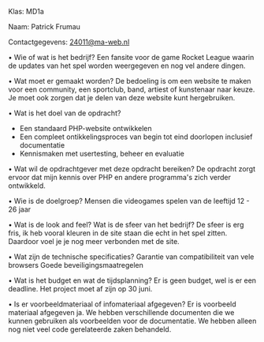 Klas: MD1a

Naam: Patrick Frumau

Contactgegevens: 24011@ma-web.nl



• Wie of wat is het bedrijf? 
Een fansite voor de game Rocket League waarin de updates van het spel worden weergegeven en nog vel andere dingen.

• Wat moet er gemaakt worden?
De bedoeling is om een website te maken voor een community, een sportclub, band, artiest of kunstenaar naar keuze.
Je moet ook zorgen dat je delen van deze website kunt hergebruiken.

• Wat is het doel van de opdracht?
- Een standaard PHP-website ontwikkelen
- Een compleet ontikkelingsproces van begin tot eind doorlopen inclusief documentatie
- Kennismaken met usertesting, beheer en evaluatie

• Wat wil de opdrachtgever met deze opdracht bereiken?
De opdracht zorgt ervoor dat mijn kennis over PHP en andere programma's zich verder ontwikkeld. 

• Wie is de doelgroep?
Mensen die videogames spelen van de leeftijd 12 - 26 jaar

• Wat is de look and feel? Wat is de sfeer van het bedrijf?
De sfeer is erg fris, ik heb vooral kleuren in de site staan die echt in het spel zitten. Daardoor voel je je 
nog meer verbonden met de site.

• Wat zijn de technische specificaties?
Garantie van compatibiliteit van vele browsers
Goede beveiligingsmaatregelen 

• Wat is het budget en wat de tijdsplanning?
Er is geen budget, wel is er een deadline. Het project moet af zijn op 30 juni.

• Is er voorbeeldmateriaal of infomateriaal afgegeven?
Er is voorbeeld materiaal afgegeven ja. We hebben verschillende documenten die we kunnen gebruiken als voorbeelden voor de 
documentatie. We hebben alleen nog niet veel code gerelateerde zaken behandeld.

